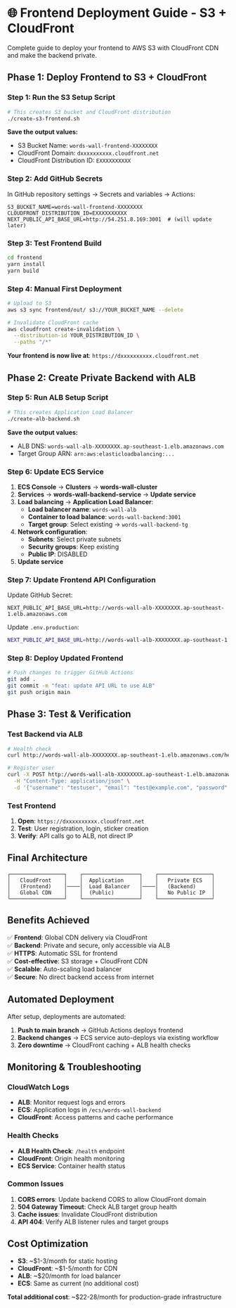 # 🌐 Frontend Deployment Guide - S3 + CloudFront

Complete guide to deploy your frontend to AWS S3 with CloudFront CDN and make the backend private.

## Phase 1: Deploy Frontend to S3 + CloudFront

### Step 1: Run the S3 Setup Script

```bash
# This creates S3 bucket and CloudFront distribution
./create-s3-frontend.sh
```

**Save the output values:**
- S3 Bucket Name: `words-wall-frontend-XXXXXXXX`
- CloudFront Domain: `dxxxxxxxxxx.cloudfront.net`
- CloudFront Distribution ID: `EXXXXXXXXXX`

### Step 2: Add GitHub Secrets

In GitHub repository settings → Secrets and variables → Actions:

```
S3_BUCKET_NAME=words-wall-frontend-XXXXXXXX
CLOUDFRONT_DISTRIBUTION_ID=EXXXXXXXXXX
NEXT_PUBLIC_API_BASE_URL=http://54.251.8.169:3001  # (will update later)
```

### Step 3: Test Frontend Build

```bash
cd frontend
yarn install
yarn build
```

### Step 4: Manual First Deployment

```bash
# Upload to S3
aws s3 sync frontend/out/ s3://YOUR_BUCKET_NAME --delete

# Invalidate CloudFront cache
aws cloudfront create-invalidation \
  --distribution-id YOUR_DISTRIBUTION_ID \
  --paths "/*"
```

**Your frontend is now live at**: `https://dxxxxxxxxxx.cloudfront.net`

## Phase 2: Create Private Backend with ALB

### Step 5: Run ALB Setup Script

```bash
# This creates Application Load Balancer
./create-alb-backend.sh
```

**Save the output values:**
- ALB DNS: `words-wall-alb-XXXXXXXX.ap-southeast-1.elb.amazonaws.com`
- Target Group ARN: `arn:aws:elasticloadbalancing:...`

### Step 6: Update ECS Service

1. **ECS Console** → **Clusters** → **words-wall-cluster**
2. **Services** → **words-wall-backend-service** → **Update service**
3. **Load balancing** → **Application Load Balancer**:
   - **Load balancer name**: `words-wall-alb`
   - **Container to load balance**: `words-wall-backend:3001`
   - **Target group**: Select existing → `words-wall-backend-tg`
4. **Network configuration**:
   - **Subnets**: Select private subnets
   - **Security groups**: Keep existing
   - **Public IP**: DISABLED
5. **Update service**

### Step 7: Update Frontend API Configuration

Update GitHub Secret:
```
NEXT_PUBLIC_API_BASE_URL=http://words-wall-alb-XXXXXXXX.ap-southeast-1.elb.amazonaws.com
```

Update `.env.production`:
```bash
NEXT_PUBLIC_API_BASE_URL=http://words-wall-alb-XXXXXXXX.ap-southeast-1.elb.amazonaws.com
```

### Step 8: Deploy Updated Frontend

```bash
# Push changes to trigger GitHub Actions
git add .
git commit -m "feat: update API URL to use ALB"
git push origin main
```

## Phase 3: Test & Verification

### Test Backend via ALB

```bash
# Health check
curl http://words-wall-alb-XXXXXXXX.ap-southeast-1.elb.amazonaws.com/health

# Register user
curl -X POST http://words-wall-alb-XXXXXXXX.ap-southeast-1.elb.amazonaws.com/auth/register \
  -H "Content-Type: application/json" \
  -d '{"username": "testuser", "email": "test@example.com", "password": "password123"}'
```

### Test Frontend

1. **Open**: `https://dxxxxxxxxxx.cloudfront.net`
2. **Test**: User registration, login, sticker creation
3. **Verify**: API calls go to ALB, not direct IP

## Final Architecture

```
┌─────────────────┐    ┌──────────────────┐    ┌─────────────────┐
│   CloudFront    │    │  Application     │    │   Private ECS   │
│   (Frontend)    │────│  Load Balancer   │────│   (Backend)     │
│   Global CDN    │    │  (Public)        │    │   No Public IP  │
└─────────────────┘    └──────────────────┘    └─────────────────┘
```

## Benefits Achieved

✅ **Frontend**: Global CDN delivery via CloudFront  
✅ **Backend**: Private and secure, only accessible via ALB  
✅ **HTTPS**: Automatic SSL for frontend  
✅ **Cost-effective**: S3 storage + CloudFront CDN  
✅ **Scalable**: Auto-scaling load balancer  
✅ **Secure**: No direct backend access from internet  

## Automated Deployment

After setup, deployments are automated:

1. **Push to main branch** → GitHub Actions deploys frontend
2. **Backend changes** → ECS service auto-deploys via existing workflow
3. **Zero downtime** → CloudFront caching + ALB health checks

## Monitoring & Troubleshooting

### CloudWatch Logs
- **ALB**: Monitor request logs and errors
- **ECS**: Application logs in `/ecs/words-wall-backend`
- **CloudFront**: Access patterns and cache performance

### Health Checks
- **ALB Health Check**: `/health` endpoint
- **CloudFront**: Origin health monitoring
- **ECS Service**: Container health status

### Common Issues

1. **CORS errors**: Update backend CORS to allow CloudFront domain
2. **504 Gateway Timeout**: Check ALB target group health
3. **Cache issues**: Invalidate CloudFront distribution
4. **API 404**: Verify ALB listener rules and target groups

## Cost Optimization

- **S3**: ~$1-3/month for static hosting
- **CloudFront**: ~$1-5/month for CDN
- **ALB**: ~$20/month for load balancer
- **ECS**: Same as current (no additional cost)

**Total additional cost**: ~$22-28/month for production-grade infrastructure